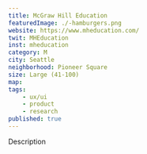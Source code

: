 ```yaml
---
title: McGraw Hill Education
featuredImage: ./-hamburgers.png
website: https://www.mheducation.com/
twit: MHEducation
inst: mheducation
category: M
city: Seattle
neighborhood: Pioneer Square
size: Large (41-100)
map: 
tags:
    - ux/ui
    - product
    - research
published: true
---
```


Description
